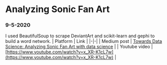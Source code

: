 # Analyzing Sonic Fan Art

### 9-5-2020
I used BeautifulSoup to scrape DeviantArt and scikit-learn and gephi to build a word network.
| Platform | Link |
|-|-|
| Medium post | [Towards Data Science: Analyzing Sonic Fan Art with data science](https://towardsdatascience.com/analyzing-sonic-fan-art-with-data-science-fddcaa8bbb68) |
| Youtube video | [https://www.youtube.com/watch?v=x_XR-K1cL7w](https://www.youtube.com/watch?v=x_XR-K1cL7w) |
